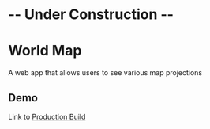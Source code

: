 # -- Under Construction --

# World Map

A web app that allows users to see various map projections

## Demo

Link to <a href="https://bstefansen.github.io/worldmap/">Production Build</a>